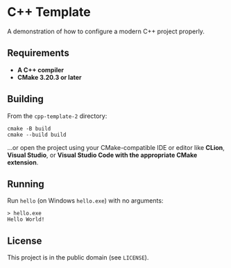 # C++ Template
A demonstration of how to configure a modern C++ project properly.

## Requirements

* **A C++ compiler**
* **CMake 3.20.3 or later**

## Building

From the `cpp-template-2` directory:

```
cmake -B build
cmake --build build
```

...or open the project using your CMake-compatible IDE or editor like **CLion**, **Visual Studio**, or **Visual Studio Code with the appropriate CMake extension**.

## Running

Run `hello` (on Windows `hello.exe`) with no arguments:
```
> hello.exe
Hello World!
```

## License

This project is in the public domain (see `LICENSE`).
